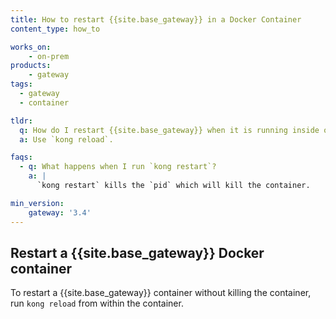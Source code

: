 ```yaml
---
title: How to restart {{site.base_gateway}} in a Docker Container
content_type: how_to

works_on:
    - on-prem
products:
    - gateway
tags:
  - gateway
  - container

tldr: 
  q: How do I restart {{site.base_gateway}} when it is running inside of a container
  a: Use `kong reload`.

faqs:
  - q: What happens when I run `kong restart`?
    a: |
      `kong restart` kills the `pid` which will kill the container.

min_version:
    gateway: '3.4'
---
```




## Restart a {{site.base_gateway}} Docker container

To restart a {{site.base_gateway}} container without killing the container, run `kong reload` from within the container. 